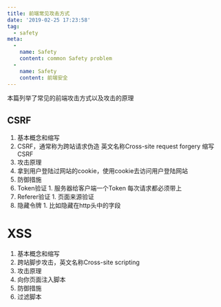 ```yaml
---
title: 前端常见攻击方式
date: '2019-02-25 17:23:58'
tag: 
  - safety
meta:
  -
    name: Safety
    content: common Safety problem
  -
    name: Safety
    content: 前端安全
---
```

本篇列举了常见的前端攻击方式以及攻击的原理
<!-- more -->
## CSRF
1. 基本概念和缩写
  1. CSRF，通常称为跨站请求伪造 英文名称Cross-site request forgery 缩写 CSRF
2. 攻击原理
  1. 拿到用户登陆过网站的cookie，使用cookie去访问用户登陆网站
3. 防御措施
  1. Token验证
    1. 服务器给客户端一个Token 每次请求都必须带上
  2. Referer验证
    1. 页面来源验证
  3. 隐藏令牌
    1. 比如隐藏在http头中的字段
# XSS
1. 基本概念和缩写
  1. 跨站脚步攻击，英文名称Cross-site scripting
2. 攻击原理
  1. 向你页面注入脚本
3. 防御措施
  1. 过滤脚本

